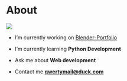 # About

<img src="https://github.com/QwertyIsCoding/QwertyIsCoding/blob/main/Untitled.gif?raw=true"/>

- I’m currently working on [Blender-Portfolio](https://github.com/QwertyIsCoding/Blender-Portfolio)

- I’m currently learning **Python Development**

- Ask me about **Web development**

- Contact me **qwertymail@duck.com**

